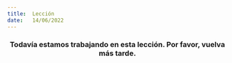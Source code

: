 ```yaml
---
title:  Lección
date:   14/06/2022
---
```


### <center>Todavía estamos trabajando en esta lección. Por favor, vuelva más tarde.</center>